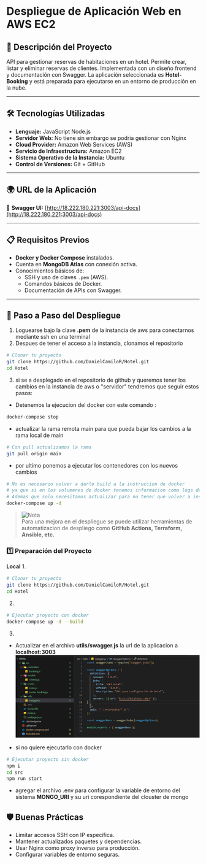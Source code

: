 # Despliegue de Aplicación Web en AWS EC2

## 📌 Descripción del Proyecto
API para gestionar reservas de habitaciones en un hotel. Permite crear, listar y eliminar reservas de clientes. Implementada con un diseño frontend y documentación con Swagger.
La aplicación seleccionada es **Hotel-Booking** y está preparada para ejecutarse en un entorno de producción en la nube.

---

## 🛠️ Tecnologías Utilizadas
- **Lenguaje:** JavaScript Node.js 
- **Servidor Web:** No tiene sin embargo se podria gestionar con Nginx
- **Cloud Provider:** Amazon Web Services (AWS)
- **Servicio de Infraestructura:** Amazon EC2
- **Sistema Operativo de la Instancia:** Ubuntu
- **Control de Versiones:** Git + GitHub

---

## 🌍 URL de la Aplicación
📄 **Swagger UI:** [http://18.222.180.221:3003/api-docs](http://18.222.180.221:3003/api-docs)  

---

## 📋 Requisitos Previos
- **Docker y Docker Compose** instalados.
- Cuenta en **MongoDB Atlas** con conexión activa.
- Conocimientos básicos de:
  - SSH y uso de claves `.pem` (AWS).
  - Comandos básicos de Docker.
  - Documentación de APIs con Swagger.
  
---


## 🚀 Paso a Paso del Despliegue
1. Loguearse bajo la clave **.pem** de la instancia de aws para conectarnos mediante ssh en una terminal
2. Despues de tener el acceso a la instancia, clonamos el repositorio
```bash
# Clonar tu proyecto
git clone https://github.com/DanielCamiloR/Hotel.git
cd Hotel
```
3. si se a desplegado en el repositorio de github y queremos tener los cambios en la instancia de aws o "servidor" tendremos que seguir estos pasos:
- Detenemos la ejecucion del docker con este comando :
```bash
docker-compose stop
```
- actualizar la rama remota main para que pueda bajar los cambios a la rama local de main
```bash
# Con pull actualizamos la rama
git pull origin main
```
- por ultimo ponemos a ejecutar los contenedores con los nuevos cambios 
```bash
# No es necesario volver a darle build a la instruccion de docker 
# ya que si en los volumenes de docker tenemos informacion como logs del sistema estos se borraran.
# Ademas que solo necesitamos actualizar para no tener que volver a instalar de nuevos las dependencias.
docker-compose up -d 
```

> ![Nota](https://img.shields.io/badge/Nota-Recomendación-blue)  
> Para una mejora en el despliegue se puede utilizar herramientas de automatizacion de despliego como
> **GitHub Actions, Terraform, Ansible, etc.** 

### 1️⃣ Preparación del Proyecto
**Local**
1. 
```bash
# Clonar tu proyecto
git clone https://github.com/DanielCamiloR/Hotel.git
cd Hotel
```
2. 
```bash
# Ejecutar proyecto con docker
docker-compose up -d --build
```
3. 
- Actualizar en el archivo **utils/swagger.js** la url de la aplicacion a **localhost:3003**
![alt text](image.png)

- si no quiere ejecutarlo con docker 
```bash
# Ejecutar proyecto sin docker 
npm i 
cd src
npm run start
```
- agregar el archivo .env para configurar la variable de entorno del sistema **MONGO_URI** y su uri corespondiente del clouster de mongo

## 🛡️ Buenas Prácticas 

- Limitar accesos SSH con IP específica.
- Mantener actualizados paquetes y dependencias.
- Usar Nginx como proxy inverso para producción.
- Configurar variables de entorno seguras.


